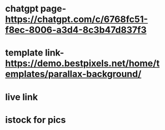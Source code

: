 # chatgpt page- https://chatgpt.com/c/6768fc51-f8ec-8006-a3d4-8c3b47d837f3

# template link-https://demo.bestpixels.net/home/templates/parallax-background/

# live link

# istock for pics

